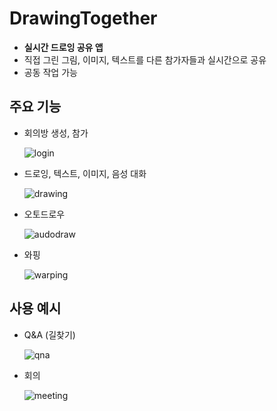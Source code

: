 # DrawingTogether

- **실시간 드로잉 공유 앱**
- 직접 그린 그림, 이미지, 텍스트를 다른 참가자들과 실시간으로 공유
- 공동 작업 가능


## 주요 기능

- 회의방 생성, 참가

  ![login](https://user-images.githubusercontent.com/56067179/104889426-917e7780-59b1-11eb-9061-81ed48e1461d.gif)

- 드로잉, 텍스트, 이미지, 음성 대화

  ![drawing](https://user-images.githubusercontent.com/56067179/104889441-97745880-59b1-11eb-8785-c28bf84dc7ce.gif)

- 오토드로우

  ![audodraw](https://user-images.githubusercontent.com/56067179/104889439-97745880-59b1-11eb-9ce5-61ff1802dfbe.gif)

- 와핑

  ![warping](https://user-images.githubusercontent.com/56067179/104889438-96dbc200-59b1-11eb-844b-629a7820a375.gif)


## 사용 예시
- Q&A (길찾기)

  ![qna](https://user-images.githubusercontent.com/56067179/104895146-dce85400-59b8-11eb-962c-bebc8e9f18a8.gif)

- 회의

  ![meeting](https://user-images.githubusercontent.com/56067179/104895137-da85fa00-59b8-11eb-8b7e-3045e264c38e.gif)
